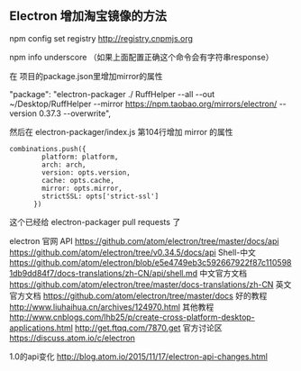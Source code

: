 ## Electron 增加淘宝镜像的方法

npm config set registry http://registry.cnpmjs.org 


npm info underscore （如果上面配置正确这个命令会有字符串response）

在 项目的package.json里增加mirror的属性

"package": "electron-packager ./ RuffHelper --all --out ~/Desktop/RuffHelper --mirror https://npm.taobao.org/mirrors/electron/ --version 0.37.3 --overwrite",

然后在
electron-packager/index.js  第104行增加 mirror 的属性
~~~
combinations.push({
        platform: platform,
        arch: arch,
        version: opts.version,
        cache: opts.cache,
        mirror: opts.mirror,
        strictSSL: opts['strict-ssl']
      })
~~~
这个已经给 electron-packager pull requests 了


electron 官网
API
https://github.com/atom/electron/tree/master/docs/api
https://github.com/atom/electron/tree/v0.34.5/docs/api
Shell-中文
https://github.com/atom/electron/blob/e5e4749eb3c592667922f87c1105981db9dd84f7/docs-translations/zh-CN/api/shell.md
中文官方文档
https://github.com/atom/electron/tree/master/docs-translations/zh-CN
英文官方文档
https://github.com/atom/electron/tree/master/docs
好的教程
http://www.liuhaihua.cn/archives/124970.html
其他教程
http://www.cnblogs.com/lhb25/p/create-cross-platform-desktop-applications.html
http://get.ftqq.com/7870.get
官方讨论区
https://discuss.atom.io/c/electron

1.0的api变化
http://blog.atom.io/2015/11/17/electron-api-changes.html
